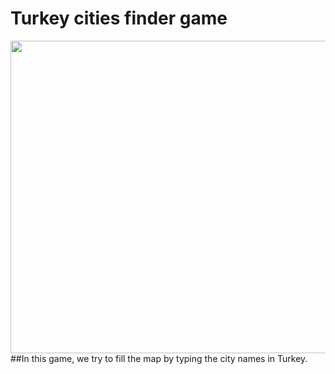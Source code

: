 # Turkey cities finder game
<img align="left" height="500" width="1000" src="https://www.guideoftheworld.net/map/turkey/turkey_map_city_limits.png"/>
##In this game, we try to fill the map by typing the city names in Turkey.
